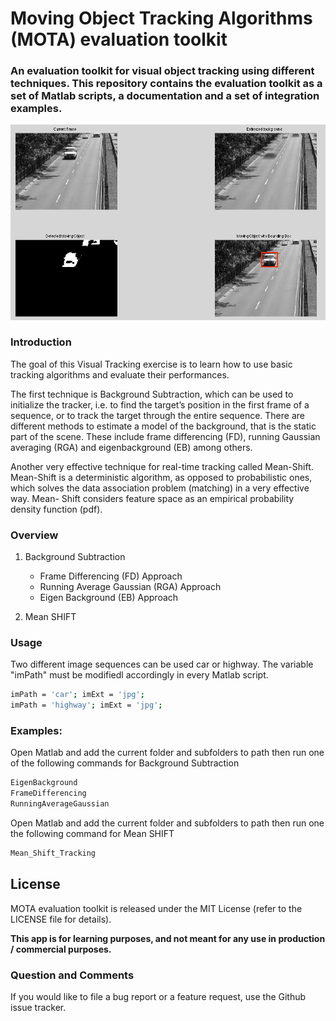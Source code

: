 # Moving Object Tracking Algorithms (MOTA) evaluation toolkit

### An  evaluation toolkit for visual object tracking using different techniques. This repository contains the evaluation toolkit as a set of Matlab scripts, a documentation and a set of integration examples.
![alt tag](https://raw.githubusercontent.com/GKalliatakis/MOTA-toolkit/master/mota_overview.png)


### Introduction
The goal of this Visual Tracking exercise is to learn how to use basic tracking algorithms and evaluate their performances. 

The first technique is Background Subtraction, which can be used to initialize the tracker, i.e. to find the target’s position in the first frame of a sequence, or to track the target through the entire sequence.
There are different methods to estimate a model of the background, that is the static part of the scene. These include frame differencing (FD), running Gaussian averaging (RGA) and eigenbackground (EB) among others.

Another very effective technique for real-time tracking called Mean-Shift. Mean-Shift is a deterministic algorithm, as opposed to probabilistic ones, which solves the data association problem (matching) in a very effective way. Mean- Shift considers feature space as an empirical probability density function (pdf). 

### Overview
1. Background Subtraction
    - Frame Differencing (FD) Approach
    - Running Average Gaussian (RGA) Approach
    - Eigen Background (EB) Approach
    

2. Mean SHIFT


### Usage
Two different image sequences can be used car or highway. 
The variable "imPath" must be modifiedl accordingly in every Matlab script.
```sh
imPath = 'car'; imExt = 'jpg';
imPath = 'highway'; imExt = 'jpg';
```

### Examples: 

Open Matlab and add the current folder and subfolders to path then run one of the following commands for  Background Subtraction
```sh
EigenBackground
FrameDifferencing
RunningAverageGaussian
```

Open Matlab and add the current folder and subfolders to path then run one the following command for Mean SHIFT
```sh
Mean_Shift_Tracking
```

License
----
MOTA evaluation toolkit is released under the MIT License (refer to the LICENSE file for details).

**This app is for learning purposes, and not meant for any use in production / commercial purposes.**

### Question and Comments
If you would like to file a bug report or a feature request, use the Github issue tracker.

[//]: # (These are reference links used in the body of this note and get stripped out when the markdown processor does its job. There is no need to format nicely because it shouldn't be seen. Thanks SO - http://stackoverflow.com/questions/4823468/store-comments-in-markdown-syntax)


   [dill]: <https://github.com/joemccann/dillinger>
   [git-repo-url]: <https://github.com/joemccann/dillinger.git>
   [john gruber]: <http://daringfireball.net>
   [@thomasfuchs]: <http://twitter.com/thomasfuchs>
   [df1]: <http://daringfireball.net/projects/markdown/>
   [markdown-it]: <https://github.com/markdown-it/markdown-it>
   [Ace Editor]: <http://ace.ajax.org>
   [node.js]: <http://nodejs.org>
   [Twitter Bootstrap]: <http://twitter.github.com/bootstrap/>
   [keymaster.js]: <https://github.com/madrobby/keymaster>
   [jQuery]: <http://jquery.com>
   [@tjholowaychuk]: <http://twitter.com/tjholowaychuk>
   [express]: <http://expressjs.com>
   [AngularJS]: <http://angularjs.org>
   [Gulp]: <http://gulpjs.com>

   [PlDb]: <https://github.com/joemccann/dillinger/tree/master/plugins/dropbox/README.md>
   [PlGh]:  <https://github.com/joemccann/dillinger/tree/master/plugins/github/README.md>
   [PlGd]: <https://github.com/joemccann/dillinger/tree/master/plugins/googledrive/README.md>
   [PlOd]: <https://github.com/joemccann/dillinger/tree/master/plugins/onedrive/README.md>
